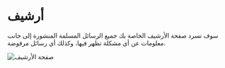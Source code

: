 # أرشيف

سوف تسرد صفحة الأرشيف الخاصة بك جميع الرسائل المسلمة المنشورة إلى جانب معلومات عن أي مشكلة تظهر فيها، وكذلك أي رسائل مرفوضة.

![صفحة الأرشيف](images/chapter6/archive_1.png)



